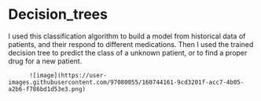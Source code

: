 # Decision_trees

I used this classification algorithm to build a model from historical data of patients, and their respond to different medications. Then I used the trained decision tree to predict the class of a unknown patient, or to find a proper drug for a new patient. 

          ![image](https://user-images.githubusercontent.com/97080055/160744161-9cd3201f-acc7-4b05-a2b6-f786bd1d53e3.png)
